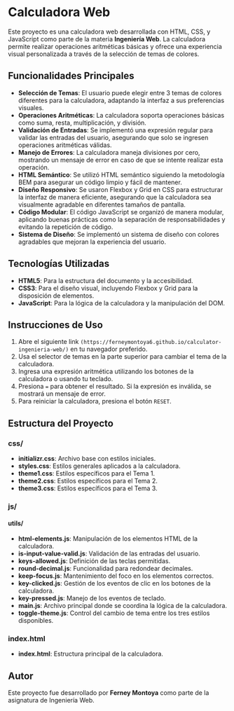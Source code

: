 # Calculadora Web

Este proyecto es una calculadora web desarrollada con HTML, CSS, y JavaScript como parte de la materia **Ingeniería Web**. La calculadora permite realizar operaciones aritméticas básicas y ofrece una experiencia visual personalizada a través de la selección de temas de colores.

## Funcionalidades Principales

- **Selección de Temas**: El usuario puede elegir entre 3 temas de colores diferentes para la calculadora, adaptando la interfaz a sus preferencias visuales.
- **Operaciones Aritméticas**: La calculadora soporta operaciones básicas como suma, resta, multiplicación, y división.
- **Validación de Entradas**: Se implementó una expresión regular para validar las entradas del usuario, asegurando que solo se ingresen operaciones aritméticas válidas.
- **Manejo de Errores**: La calculadora maneja divisiones por cero, mostrando un mensaje de error en caso de que se intente realizar esta operación.
- **HTML Semántico**: Se utilizó HTML semántico siguiendo la metodología BEM para asegurar un código limpio y fácil de mantener.
- **Diseño Responsivo**: Se usaron Flexbox y Grid en CSS para estructurar la interfaz de manera eficiente, asegurando que la calculadora sea visualmente agradable en diferentes tamaños de pantalla.
- **Código Modular**: El código JavaScript se organizó de manera modular, aplicando buenas prácticas como la separación de responsabilidades y evitando la repetición de código.
- **Sistema de Diseño**: Se implementó un sistema de diseño con colores agradables que mejoran la experiencia del usuario.

## Tecnologías Utilizadas

- **HTML5**: Para la estructura del documento y la accesibilidad.
- **CSS3**: Para el diseño visual, incluyendo Flexbox y Grid para la disposición de elementos.
- **JavaScript**: Para la lógica de la calculadora y la manipulación del DOM.

## Instrucciones de Uso

1. Abre el siguiente link `(https://ferneymontoya6.github.io/calculator-ingenieria-web/)` en tu navegador preferido.
2. Usa el selector de temas en la parte superior para cambiar el tema de la calculadora.
3. Ingresa una expresión aritmética utilizando los botones de la calculadora o usando tu teclado.
4. Presiona `=` para obtener el resultado. Si la expresión es inválida, se mostrará un mensaje de error.
5. Para reiniciar la calculadora, presiona el botón `RESET`.

## Estructura del Proyecto

### css/

- **initializr.css**: Archivo base con estilos iniciales.
- **styles.css**: Estilos generales aplicados a la calculadora.
- **theme1.css**: Estilos específicos para el Tema 1.
- **theme2.css**: Estilos específicos para el Tema 2.
- **theme3.css**: Estilos específicos para el Tema 3.

### js/

#### utils/

- **html-elements.js**: Manipulación de los elementos HTML de la calculadora.
- **is-input-value-valid.js**: Validación de las entradas del usuario.
- **keys-allowed.js**: Definición de las teclas permitidas.
- **round-decimal.js**: Funcionalidad para redondear decimales.
- **keep-focus.js**: Mantenimiento del foco en los elementos correctos.
- **key-clicked.js**: Gestión de los eventos de clic en los botones de la calculadora.
- **key-pressed.js**: Manejo de los eventos de teclado.
- **main.js**: Archivo principal donde se coordina la lógica de la calculadora.
- **toggle-theme.js**: Control del cambio de tema entre los tres estilos disponibles.

### index.html

- **index.html**: Estructura principal de la calculadora.


## Autor

Este proyecto fue desarrollado por **Ferney Montoya** como parte de la asignatura de Ingeniería Web.
